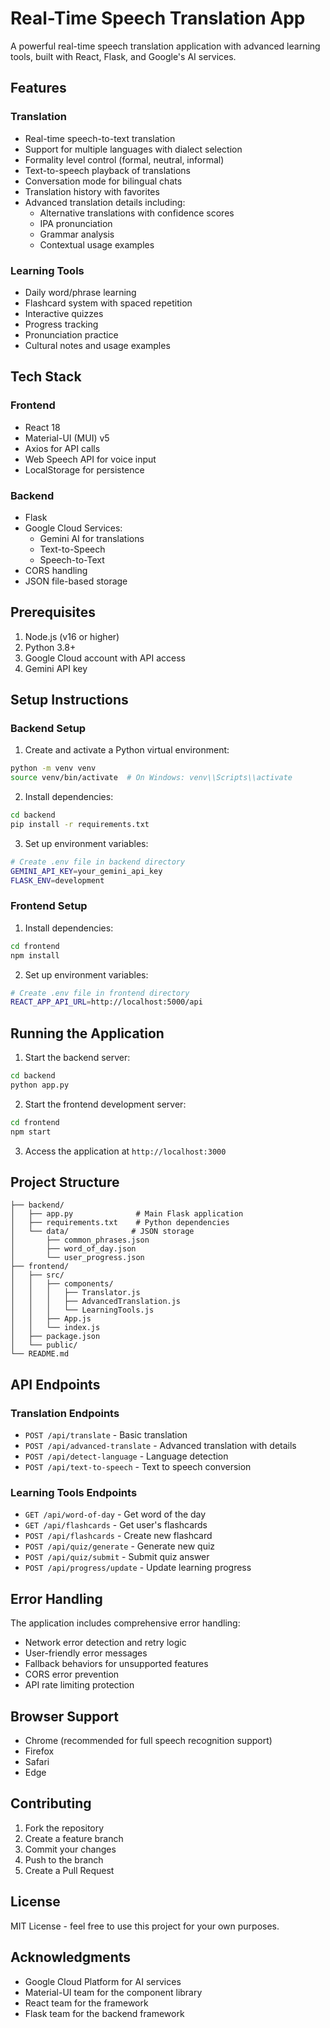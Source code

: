 # Real-Time Speech Translation App

A powerful real-time speech translation application with advanced learning tools, built with React, Flask, and Google's AI services.

## Features

### Translation
- Real-time speech-to-text translation
- Support for multiple languages with dialect selection
- Formality level control (formal, neutral, informal)
- Text-to-speech playback of translations
- Conversation mode for bilingual chats
- Translation history with favorites
- Advanced translation details including:
  - Alternative translations with confidence scores
  - IPA pronunciation
  - Grammar analysis
  - Contextual usage examples

### Learning Tools
- Daily word/phrase learning
- Flashcard system with spaced repetition
- Interactive quizzes
- Progress tracking
- Pronunciation practice
- Cultural notes and usage examples

## Tech Stack

### Frontend
- React 18
- Material-UI (MUI) v5
- Axios for API calls
- Web Speech API for voice input
- LocalStorage for persistence

### Backend
- Flask
- Google Cloud Services:
  - Gemini AI for translations
  - Text-to-Speech
  - Speech-to-Text
- CORS handling
- JSON file-based storage

## Prerequisites

1. Node.js (v16 or higher)
2. Python 3.8+
3. Google Cloud account with API access
4. Gemini API key

## Setup Instructions

### Backend Setup

1. Create and activate a Python virtual environment:
```bash
python -m venv venv
source venv/bin/activate  # On Windows: venv\\Scripts\\activate
```

2. Install dependencies:
```bash
cd backend
pip install -r requirements.txt
```

3. Set up environment variables:
```bash
# Create .env file in backend directory
GEMINI_API_KEY=your_gemini_api_key
FLASK_ENV=development
```

### Frontend Setup

1. Install dependencies:
```bash
cd frontend
npm install
```

2. Set up environment variables:
```bash
# Create .env file in frontend directory
REACT_APP_API_URL=http://localhost:5000/api
```

## Running the Application

1. Start the backend server:
```bash
cd backend
python app.py
```

2. Start the frontend development server:
```bash
cd frontend
npm start
```

3. Access the application at `http://localhost:3000`

## Project Structure

```
├── backend/
│   ├── app.py              # Main Flask application
│   ├── requirements.txt    # Python dependencies
│   └── data/              # JSON storage
│       ├── common_phrases.json
│       ├── word_of_day.json
│       └── user_progress.json
├── frontend/
│   ├── src/
│   │   ├── components/
│   │   │   ├── Translator.js
│   │   │   ├── AdvancedTranslation.js
│   │   │   └── LearningTools.js
│   │   ├── App.js
│   │   └── index.js
│   ├── package.json
│   └── public/
└── README.md
```

## API Endpoints

### Translation Endpoints
- `POST /api/translate` - Basic translation
- `POST /api/advanced-translate` - Advanced translation with details
- `POST /api/detect-language` - Language detection
- `POST /api/text-to-speech` - Text to speech conversion

### Learning Tools Endpoints
- `GET /api/word-of-day` - Get word of the day
- `GET /api/flashcards` - Get user's flashcards
- `POST /api/flashcards` - Create new flashcard
- `POST /api/quiz/generate` - Generate new quiz
- `POST /api/quiz/submit` - Submit quiz answer
- `POST /api/progress/update` - Update learning progress

## Error Handling

The application includes comprehensive error handling:
- Network error detection and retry logic
- User-friendly error messages
- Fallback behaviors for unsupported features
- CORS error prevention
- API rate limiting protection

## Browser Support

- Chrome (recommended for full speech recognition support)
- Firefox
- Safari
- Edge

## Contributing

1. Fork the repository
2. Create a feature branch
3. Commit your changes
4. Push to the branch
5. Create a Pull Request

## License

MIT License - feel free to use this project for your own purposes.

## Acknowledgments

- Google Cloud Platform for AI services
- Material-UI team for the component library
- React team for the framework
- Flask team for the backend framework 